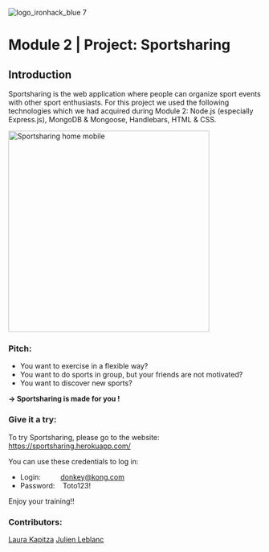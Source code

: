 ![logo_ironhack_blue 7](https://user-images.githubusercontent.com/23629340/40541063-a07a0a8a-601a-11e8-91b5-2f13e4e6b441.png)

# Module 2 | Project: Sportsharing

## Introduction
Sportsharing is the web application where people can organize sport events with other sport enthusiasts.
For this project we used the following technologies which we had acquired during Module 2: Node.js (especially Express.js), MongoDB & Mongoose, Handlebars, HTML & CSS.

<div class="pict-readme">
<img src="https://raw.githubusercontent.com/LauraKapitza/sportsharing/main/public/images/sportsharing_mobil.png" alt="Sportsharing home mobile" width="400"/>
</div>

### Pitch:

- You want to exercise in a flexible way?
- You want to do sports in group, but your friends are not motivated?
- You want to discover new sports?

**→ Sportsharing is made for you !**

### Give it a try:

To try Sportsharing, please go to the website: https://sportsharing.herokuapp.com/

You can use these credentials to log in:

- Login:&nbsp;&nbsp;&nbsp;&nbsp;&nbsp;&nbsp;&nbsp;&nbsp;&nbsp;&nbsp;donkey@kong.com
- Password:&nbsp;&nbsp;&nbsp;&nbsp;Toto123!

Enjoy your training!!

### Contributors:

[Laura Kapitza](https://github.com/LauraKapitza)
[Julien Leblanc](https://github.com/JuLblc)
